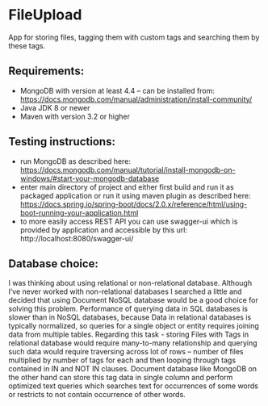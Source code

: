 # FileUpload
App for storing files, tagging them with custom tags and searching them by these tags.

## Requirements:
- MongoDB with version at least 4.4 – can be installed from:  https://docs.mongodb.com/manual/administration/install-community/
- Java JDK 8 or newer
- Maven with version 3.2 or higher

## Testing instructions:
- run MongoDB as described here: https://docs.mongodb.com/manual/tutorial/install-mongodb-on-windows/#start-your-mongodb-database
- enter main directory of project and either first build and run it as packaged application or run it using maven plugin as described here: https://docs.spring.io/spring-boot/docs/2.0.x/reference/html/using-boot-running-your-application.html
- to more easily access REST API you can use swagger-ui which is provided by application and accessible by this url: http://localhost:8080/swagger-ui/

## Database choice:
I was thinking about using relational or non-relational database. Although I’ve never worked with non-relational databases I searched a little and decided that using Document NoSQL database would be a good choice for solving this problem.
Performance of querying data in SQL databases is slower than in NoSQL databases, because Data in relational databases is typically normalized, so queries for a single object or entity requires joining data from multiple tables.  Regarding this task - storing Files with Tags in relational database would require many-to-many relationship and querying such data would require traversing across lot of rows – number of files multiplied by number of tags for each and then looping through tags contained in IN and NOT IN clauses.
Document database like MongoDB on the other hand can store this tag data in single column and perform optimized text queries which searches text for occurrences of some words or restricts to not contain occurrence of other words.

